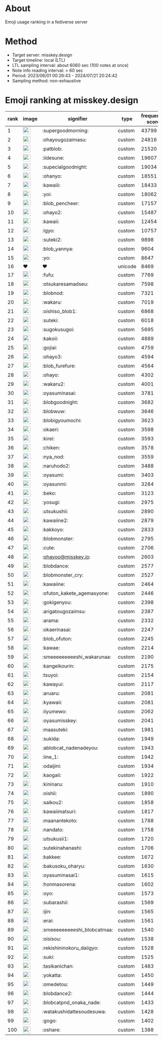 # About
Emoji usage ranking in a fediverse server

# Method
- Target server: misskey.design
- Target timeline: local (LTL)
- LTL sampling interval: about 6060 sec (100 notes at once)
- Note info reading interval: > 60 sec
- Period: 2023/06/01 00:26:43 - 2024/07/21 20:24:42 
- Sampling method: non-exhaustive

# Emoji ranking at misskey.design

|rank|image|signifier|type|frequency score|
|----|----|----|----|----|
|1|<img height="24" src="https://misskey.design/emoji/supergoodmorning.webp">|:supergoodmorning:|custom|43799|
|2|<img height="24" src="https://misskey.design/emoji/ohayougozaimasu.webp">|:ohayougozaimasu:|custom|24816|
|3|<img height="24" src="https://misskey.design/emoji/patblob.webp">|:patblob:|custom|21520|
|4|<img height="24" src="https://misskey.design/emoji/iidesune.webp">|:iidesune:|custom|19607|
|5|<img height="24" src="https://misskey.design/emoji/supecialgoodnight.webp">|:supecialgoodnight:|custom|19034|
|6|<img height="24" src="https://misskey.design/emoji/ohanyo.webp">|:ohanyo:|custom|18551|
|7|<img height="24" src="https://misskey.design/emoji/kawaiii.webp">|:kawaiii:|custom|18433|
|8|<img height="24" src="https://misskey.design/emoji/yoi.webp">|:yoi:|custom|18062|
|9|<img height="24" src="https://misskey.design/emoji/blob_pencheer.webp">|:blob_pencheer:|custom|17157|
|10|<img height="24" src="https://misskey.design/emoji/ohayo2.webp">|:ohayo2:|custom|15487|
|11|<img height="24" src="https://misskey.design/emoji/kawaii.webp">|:kawaii:|custom|12454|
|12|<img height="24" src="https://misskey.design/emoji/igyo.webp">|:igyo:|custom|10757|
|13|<img height="24" src="https://misskey.design/emoji/suteki2.webp">|:suteki2:|custom|9898|
|14|<img height="24" src="https://misskey.design/emoji/blob_yannya.webp">|:blob_yannya:|custom|9604|
|15|<img height="24" src="https://misskey.design/emoji/yo.webp">|:yo:|custom|8647|
|16|❤|❤|unicode|8469|
|17|<img height="24" src="https://misskey.design/emoji/fufu.webp">|:fufu:|custom|7769|
|18|<img height="24" src="https://misskey.design/emoji/otsukaresamadseu.webp">|:otsukaresamadseu:|custom|7598|
|19|<img height="24" src="https://misskey.design/emoji/blobnod.webp">|:blobnod:|custom|7321|
|20|<img height="24" src="https://misskey.design/emoji/wakaru.webp">|:wakaru:|custom|7019|
|21|<img height="24" src="https://misskey.design/emoji/oishiso_blob1.webp">|:oishiso_blob1:|custom|6868|
|22|<img height="24" src="https://misskey.design/emoji/suteki.webp">|:suteki:|custom|6018|
|23|<img height="24" src="https://misskey.design/emoji/sugokusugoi.webp">|:sugokusugoi:|custom|5695|
|24|<img height="24" src="https://misskey.design/emoji/kakoii.webp">|:kakoii:|custom|4889|
|25|<img height="24" src="https://misskey.design/emoji/gojiai.webp">|:gojiai:|custom|4759|
|26|<img height="24" src="https://misskey.design/emoji/ohayo3.webp">|:ohayo3:|custom|4594|
|27|<img height="24" src="https://misskey.design/emoji/blob_furefure.webp">|:blob_furefure:|custom|4564|
|28|<img height="24" src="https://misskey.design/emoji/ohayo.webp">|:ohayo:|custom|4302|
|29|<img height="24" src="https://misskey.design/emoji/wakaru2.webp">|:wakaru2:|custom|4001|
|30|<img height="24" src="https://misskey.design/emoji/oyasuminasai.webp">|:oyasuminasai:|custom|3781|
|31|<img height="24" src="https://misskey.design/emoji/blobgoodnight.webp">|:blobgoodnight:|custom|3682|
|32|<img height="24" src="https://misskey.design/emoji/blobwuw.webp">|:blobwuw:|custom|3646|
|33|<img height="24" src="https://misskey.design/emoji/blobigyoumochi.webp">|:blobigyoumochi:|custom|3623|
|34|<img height="24" src="https://misskey.design/emoji/okaeri.webp">|:okaeri:|custom|3598|
|35|<img height="24" src="https://misskey.design/emoji/kirei.webp">|:kirei:|custom|3593|
|36|<img height="24" src="https://misskey.design/emoji/chiken.webp">|:chiken:|custom|3578|
|37|<img height="24" src="https://misskey.design/emoji/nya_nod.webp">|:nya_nod:|custom|3559|
|38|<img height="24" src="https://misskey.design/emoji/naruhodo2.webp">|:naruhodo2:|custom|3488|
|39|<img height="24" src="https://misskey.design/emoji/oyasumi.webp">|:oyasumi:|custom|3403|
|40|<img height="24" src="https://misskey.design/emoji/oyasunmi.webp">|:oyasunmi:|custom|3284|
|41|<img height="24" src="https://misskey.design/emoji/beko.webp">|:beko:|custom|3123|
|42|<img height="24" src="https://misskey.design/emoji/yosugi.webp">|:yosugi:|custom|2975|
|43|<img height="24" src="https://misskey.design/emoji/utsukushii.webp">|:utsukushii:|custom|2890|
|44|<img height="24" src="https://misskey.design/emoji/kawaiine2.webp">|:kawaiine2:|custom|2879|
|45|<img height="24" src="https://misskey.design/emoji/kakkoyo.webp">|:kakkoyo:|custom|2833|
|46|<img height="24" src="https://misskey.design/emoji/blobmonster.webp">|:blobmonster:|custom|2795|
|47|<img height="24" src="https://misskey.design/emoji/cute.webp">|:cute:|custom|2706|
|48|<img height="24" src="https://misskey.design/emoji/ohayoo.webp">|:ohayoo@misskey.io:|custom|2603|
|49|<img height="24" src="https://misskey.design/emoji/blobdance.webp">|:blobdance:|custom|2577|
|50|<img height="24" src="https://misskey.design/emoji/blobmonster_cry.webp">|:blobmonster_cry:|custom|2527|
|51|<img height="24" src="https://misskey.design/emoji/kawaiine.webp">|:kawaiine:|custom|2464|
|52|<img height="24" src="https://misskey.design/emoji/ofuton_kakete_agemasyone.webp">|:ofuton_kakete_agemasyone:|custom|2446|
|53|<img height="24" src="https://misskey.design/emoji/gokigenyou.webp">|:gokigenyou:|custom|2398|
|54|<img height="24" src="https://misskey.design/emoji/arigatougozaimsu.webp">|:arigatougozaimsu:|custom|2387|
|55|<img height="24" src="https://misskey.design/emoji/arama.webp">|:arama:|custom|2332|
|56|<img height="24" src="https://misskey.design/emoji/okaerinasai.webp">|:okaerinasai:|custom|2247|
|57|<img height="24" src="https://misskey.design/emoji/blob_ofuton.webp">|:blob_ofuton:|custom|2245|
|58|<img height="24" src="https://misskey.design/emoji/kawae.webp">|:kawae:|custom|2214|
|59|<img height="24" src="https://misskey.design/emoji/smeeeeeeeeeshi_wakarunaa.webp">|:smeeeeeeeeeshi_wakarunaa:|custom|2190|
|60|<img height="24" src="https://misskey.design/emoji/kangeikourin.webp">|:kangeikourin:|custom|2175|
|61|<img height="24" src="https://misskey.design/emoji/tsuyoi.webp">|:tsuyoi:|custom|2154|
|62|<img height="24" src="https://misskey.design/emoji/kawayui.webp">|:kawayui:|custom|2117|
|63|<img height="24" src="https://misskey.design/emoji/aruaru.webp">|:aruaru:|custom|2081|
|64|<img height="24" src="https://misskey.design/emoji/kyawaii.webp">|:kyawaii:|custom|2081|
|65|<img height="24" src="https://misskey.design/emoji/iiyumewo.webp">|:iiyumewo:|custom|2062|
|66|<img height="24" src="https://misskey.design/emoji/oyasumisskey.webp">|:oyasumisskey:|custom|2041|
|67|<img height="24" src="https://misskey.design/emoji/maasuteki.webp">|:maasuteki:|custom|1981|
|68|<img height="24" src="https://misskey.design/emoji/sukida.webp">|:sukida:|custom|1949|
|69|<img height="24" src="https://misskey.design/emoji/ablobcat_nadenadeyou.webp">|:ablobcat_nadenadeyou:|custom|1943|
|70|<img height="24" src="https://misskey.design/emoji/iine_1.webp">|:iine_1:|custom|1942|
|71|<img height="24" src="https://misskey.design/emoji/odaijini.webp">|:odaijini:|custom|1934|
|72|<img height="24" src="https://misskey.design/emoji/kaogaii.webp">|:kaogaii:|custom|1922|
|73|<img height="24" src="https://misskey.design/emoji/kininaru.webp">|:kininaru:|custom|1910|
|74|<img height="24" src="https://misskey.design/emoji/oishii.webp">|:oishii:|custom|1890|
|75|<img height="24" src="https://misskey.design/emoji/saikou2.webp">|:saikou2:|custom|1858|
|76|<img height="24" src="https://misskey.design/emoji/kawaiimatsuri.webp">|:kawaiimatsuri:|custom|1817|
|77|<img height="24" src="https://misskey.design/emoji/maanantekoto.webp">|:maanantekoto:|custom|1788|
|78|<img height="24" src="https://misskey.design/emoji/nandato.webp">|:nandato:|custom|1758|
|79|<img height="24" src="https://misskey.design/emoji/utsukusii1.webp">|:utsukusii1:|custom|1720|
|80|<img height="24" src="https://misskey.design/emoji/sutekinahanashi.webp">|:sutekinahanashi:|custom|1706|
|81|<img height="24" src="https://misskey.design/emoji/kakkee.webp">|:kakkee:|custom|1672|
|82|<img height="24" src="https://misskey.design/emoji/bakusoku_oharyu.webp">|:bakusoku_oharyu:|custom|1630|
|83|<img height="24" src="https://misskey.design/emoji/oyasuminasai1.webp">|:oyasuminasai1:|custom|1615|
|84|<img height="24" src="https://misskey.design/emoji/honmasorena.webp">|:honmasorena:|custom|1602|
|85|<img height="24" src="https://misskey.design/emoji/oyo.webp">|:oyo:|custom|1573|
|86|<img height="24" src="https://misskey.design/emoji/subarashii.webp">|:subarashii:|custom|1569|
|87|<img height="24" src="https://misskey.design/emoji/ijin.webp">|:ijin:|custom|1565|
|88|<img height="24" src="https://misskey.design/emoji/erai.webp">|:erai:|custom|1561|
|89|<img height="24" src="https://misskey.design/emoji/smeeeeeeeeeshi_blobcatmaa.webp">|:smeeeeeeeeeshi_blobcatmaa:|custom|1540|
|90|<img height="24" src="https://misskey.design/emoji/oisisou.webp">|:oisisou:|custom|1538|
|91|<img height="24" src="https://misskey.design/emoji/rekishininokoru_daiigyo.webp">|:rekishininokoru_daiigyo:|custom|1528|
|92|<img height="24" src="https://misskey.design/emoji/suki.webp">|:suki:|custom|1525|
|93|<img height="24" src="https://misskey.design/emoji/tasikanichan.webp">|:tasikanichan:|custom|1483|
|94|<img height="24" src="https://misskey.design/emoji/yokatta.webp">|:yokatta:|custom|1450|
|95|<img height="24" src="https://misskey.design/emoji/omedetou.webp">|:omedetou:|custom|1449|
|96|<img height="24" src="https://misskey.design/emoji/blobdance2.webp">|:blobdance2:|custom|1444|
|97|<img height="24" src="https://misskey.design/emoji/blobcatpnd_onaka_nade.webp">|:blobcatpnd_onaka_nade:|custom|1433|
|98|<img height="24" src="https://misskey.design/emoji/watakushidattesoudesuwa.webp">|:watakushidattesoudesuwa:|custom|1428|
|99|<img height="24" src="https://misskey.design/emoji/gogo.webp">|:gogo:|custom|1402|
|100|<img height="24" src="https://misskey.design/emoji/oshare.webp">|:oshare:|custom|1388|
